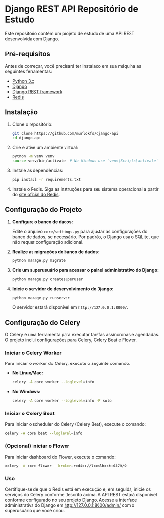 # Django REST API Repositório de Estudo

Este repositório contém um projeto de estudo de uma API REST desenvolvida com Django.

## Pré-requisitos

Antes de começar, você precisará ter instalado em sua máquina as seguintes ferramentas:

- [Python 3.x](https://www.python.org/downloads/)
- [Django](https://www.djangoproject.com/)
- [Django REST framework](https://www.django-rest-framework.org/)
- [Redis](https://redis.io/download)

## Instalação

1. Clone o repositório:
    ```bash
    git clone https://github.com/murlokfs/django-api
    cd django-api
    ```

2. Crie e ative um ambiente virtual:
    ```bash
    python -m venv venv
    source venv/bin/activate  # No Windows use `venv\Scripts\activate`
    ```

3. Instale as dependências:
    ```bash
    pip install -r requirements.txt
    ```

4. Instale o Redis. Siga as instruções para seu sistema operacional a partir do [site oficial do Redis](https://redis.io/download).

## Configuração do Projeto

1. **Configure o banco de dados:**

   Edite o arquivo `core/settings.py` para ajustar as configurações do banco de dados, se necessário. Por padrão, o Django usa o SQLite, que não requer configuração adicional.

2. **Realize as migrações do banco de dados:**

    ```bash
    python manage.py migrate
    ```

3. **Crie um superusuário para acessar o painel administrativo do Django:**

    ```bash
    python manage.py createsuperuser
    ```

4. **Inicie o servidor de desenvolvimento do Django:**

    ```bash
    python manage.py runserver
    ```

   O servidor estará disponível em `http://127.0.0.1:8000/`.

## Configuração do Celery

O Celery é uma ferramenta para executar tarefas assíncronas e agendadas. O projeto inclui configurações para Celery, Celery Beat e Flower.

### Iniciar o Celery Worker

Para iniciar o worker do Celery, execute o seguinte comando:

- **No Linux/Mac:**
    ```bash
    celery -A core worker --loglevel=info
    ```

- **No Windows:**
    ```bash
    celery -A core worker --loglevel=info -P solo
    ```

### Iniciar o Celery Beat

Para iniciar o scheduler do Celery (Celery Beat), execute o comando:

```bash
celery -A core beat --loglevel=info
```

### (Opcional) Iniciar o Flower

Para iniciar dashboard do Flower, execute o comando:

```bash
celery -A core flower --broker=redis://localhost:6379/0
```

### Uso
Certifique-se de que o Redis está em execução e, em seguida, inicie os serviços do Celery conforme descrito acima. A API REST estará disponível conforme configurado no seu projeto Django. Acesse a interface administrativa do Django em http://127.0.0.1:8000/admin/ com o superusuário que você criou.
